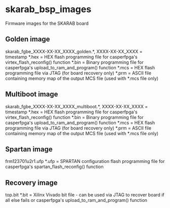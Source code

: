 # skarab_bsp_images
Firmware images for the SKARAB board

Golden image
------------
skarab_fgbe_XXXX-XX-XX_XXXX_golden.*, XXXX-XX-XX_XXXX = timestamp
*.hex = HEX flash programming file for casperfpga's virtex_flash_reconfig() function
*.bin = Binary programming file for casperfpga's upload_to_ram_and_program() function
*.mcs = HEX flash programming file via JTAG (for board recovery only)
*.prm = ASCII file containing memory map of the output MCS file (used with *.mcs file only)


Multiboot image
---------------
skarab_fgbe_XXXX-XX-XX_XXXX_multiboot.*, XXXX-XX-XX_XXXX = timestamp
*.hex = HEX flash programming file for casperfpga's virtex_flash_reconfig() function
*.bin = Binary programming file for casperfpga's upload_to_ram_and_program() function
*.mcs = HEX flash programming file via JTAG (for board recovery only)
*.prm = ASCII file containing memory map of the output MCS file (used with *.mcs file only)


Spartan image
-------------
frm123701u2r1.ufp
*.ufp = SPARTAN configuration flash programming file for casperfpga's spartan_flash_reconfig() function

Recovery image
--------------
top.bit 
*.bit = Xilinx Vivado bit file - can be used via JTAG to recover board if all else fails or casperfpga's upload_to_ram_and_program() function 